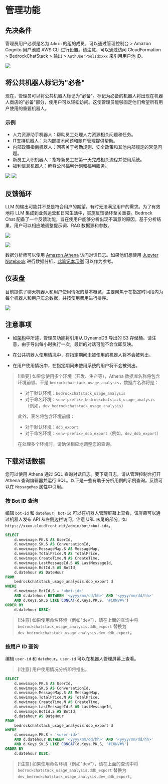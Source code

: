 # 管理功能

## 先决条件

管理员用户必须是名为 `Admin` 的组的成员，可以通过管理控制台 > Amazon Cognito 用户池或 AWS CLI 进行设置。请注意，可以通过访问 CloudFormation > BedrockChatStack > 输出 > `AuthUserPoolIdxxxx` 来引用用户池 ID。

![](./imgs/group_membership_admin.png)

## 将公共机器人标记为"必备"

现在，管理员可以将公共机器人标记为"必备"。标记为必备的机器人将出现在机器人商店的"必备"部分，使用户可以轻松访问。这使管理员能够固定他们希望所有用户使用的重要机器人。

### 示例

- 人力资源助手机器人：帮助员工处理人力资源相关问题和任务。
- IT支持机器人：为内部技术问题和账户管理提供帮助。
- 内部政策指南机器人：回答关于考勤规则、安全政策和其他内部规定的常见问题。
- 新员工入职机器人：指导新员工在第一天完成相关流程并使用系统。
- 福利信息机器人：解释公司福利计划和福利服务。

![](./imgs/admin_bot_menue.png)
![](./imgs/bot_store.png)

## 反馈循环

LLM 的输出可能并不总是符合用户的期望。有时无法满足用户的需求。为了有效地将 LLM 集成到业务运营和日常生活中，实施反馈循环至关重要。Bedrock Chat 配备了一个反馈功能，旨在使用户能够分析出现不满意的原因。基于分析结果，用户可以相应地调整提示词、RAG 数据源和参数。

![](./imgs/feedback_loop.png)

![](./imgs/feedback-using-claude-chat.png)

数据分析师可以使用 [Amazon Athena](https://aws.amazon.com/jp/athena/) 访问对话日志。如果他们想使用 [Jupyter Notebook](https://jupyter.org/) 进行数据分析，[此笔记本示例](../examples/notebooks/feedback_analysis_example.ipynb) 可以作为参考。

## 仪表盘

目前提供了聊天机器人和用户使用情况的基本概览，主要聚焦于在指定时间段内为每个机器人和用户汇总数据，并按使用费用进行排序。

![](./imgs/admin_bot_analytics.png)

## 注意事项

- 如[架构](../README.md#architecture)中所述，管理员功能将引用从 DynamoDB 导出的 S3 存储桶。请注意，由于导出每小时执行一次，最新的对话可能不会立即反映。

- 在公共机器人使用情况中，在指定期间未被使用的机器人将不会被列出。

- 在用户使用情况中，在指定期间未使用系统的用户将不会被列出。

> [!重要]
> 如果您使用多个环境（开发、生产等），Athena 数据库名称将包含环境前缀。不是 `bedrockchatstack_usage_analysis`，数据库名称将是：
>
> - 对于默认环境：`bedrockchatstack_usage_analysis`
> - 对于命名环境：`<env-prefix>_bedrockchatstack_usage_analysis`（例如，`dev_bedrockchatstack_usage_analysis`）
>
> 此外，表名将包含环境前缀：
>
> - 对于默认环境：`ddb_export`
> - 对于命名环境：`<env-prefix>_ddb_export`（例如，`dev_ddb_export`）
>
> 在处理多个环境时，请确保相应地调整您的查询。

## 下载对话数据

您可以使用 Athena 通过 SQL 查询对话日志。要下载日志，请从管理控制台打开 Athena 查询编辑器并运行 SQL。以下是一些有助于分析用例的示例查询。反馈可以在 `MessageMap` 属性中引用。

### 按 Bot ID 查询

编辑 `bot-id` 和 `datehour`。`bot-id` 可以在机器人管理屏幕上查看，该屏幕可以通过机器人发布 API 从左侧边栏访问。注意 URL 末尾的部分，如 `https://xxxx.cloudfront.net/admin/bot/<bot-id>`。

```sql
SELECT
    d.newimage.PK.S AS UserId,
    d.newimage.SK.S AS ConversationId,
    d.newimage.MessageMap.S AS MessageMap,
    d.newimage.TotalPrice.N AS TotalPrice,
    d.newimage.CreateTime.N AS CreateTime,
    d.newimage.LastMessageId.S AS LastMessageId,
    d.newimage.BotId.S AS BotId,
    d.datehour AS DateHour
FROM
    bedrockchatstack_usage_analysis.ddb_export d
WHERE
    d.newimage.BotId.S = '<bot-id>'
    AND d.datehour BETWEEN '<yyyy/mm/dd/hh>' AND '<yyyy/mm/dd/hh>'
    AND d.Keys.SK.S LIKE CONCAT(d.Keys.PK.S, '#CONV#%')
ORDER BY
    d.datehour DESC;
```

> [!注意]
> 如果使用命名环境（例如"dev"），请在上面的查询中将 `bedrockchatstack_usage_analysis.ddb_export` 替换为 `dev_bedrockchatstack_usage_analysis.dev_ddb_export`。

### 按用户 ID 查询

编辑 `user-id` 和 `datehour`。`user-id` 可以在机器人管理屏幕上查看。

> [!注意]
> 用户使用情况分析即将推出。

```sql
SELECT
    d.newimage.PK.S AS UserId,
    d.newimage.SK.S AS ConversationId,
    d.newimage.MessageMap.S AS MessageMap,
    d.newimage.TotalPrice.N AS TotalPrice,
    d.newimage.CreateTime.N AS CreateTime,
    d.newimage.LastMessageId.S AS LastMessageId,
    d.newimage.BotId.S AS BotId,
    d.datehour AS DateHour
FROM
    bedrockchatstack_usage_analysis.ddb_export d
WHERE
    d.newimage.PK.S = '<user-id>'
    AND d.datehour BETWEEN '<yyyy/mm/dd/hh>' AND '<yyyy/mm/dd/hh>'
    AND d.Keys.SK.S LIKE CONCAT(d.Keys.PK.S, '#CONV#%')
ORDER BY
    d.datehour DESC;
```

> [!注意]
> 如果使用命名环境（例如"dev"），请在上面的查询中将 `bedrockchatstack_usage_analysis.ddb_export` 替换为 `dev_bedrockchatstack_usage_analysis.dev_ddb_export`。